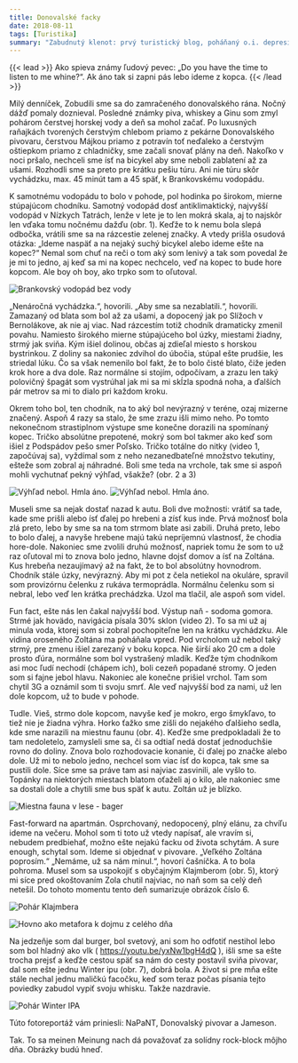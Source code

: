 ```yaml
---
title: Donovalské facky
date: 2018-08-11
tags: [Turistika]
summary: "Zabudnutý klenot: prvý turistický blog, poháňaný o.i. depresiou. Originál písaný ako správa na Messenger."
---
```


{{< lead >}}
Ako spieva známy ľudový pevec: „Do you have the time to listen to me whine?“. Ak áno tak si zapni pás lebo ideme z kopca.
{{< /lead >}}


Milý denníček,
Zobudili sme sa do zamračeného donovalského rána. Nočný dážď pomaly doznieval. Posledné známky piva, whiskey a Ginu som zmyl pohárom čerstvej horskej vody a deň sa mohol začať. Po luxusných raňajkách tvorených čerstvým chlebom priamo z pekárne Donovalského pivovaru, čerstvou Májkou priamo z potravín toť neďaleko a čerstvým oštiepkom priamo z chladničky, sme začali snovať plány na deň. Nakoľko v noci pršalo, nechceli sme ísť na bicykel aby sme neboli zablatení až za ušami. Rozhodli sme sa preto pre krátku pešiu túru. Ani nie túru skôr vychádzku, max. 45 minút tam a 45 späť, k Brankovskému vodopádu.

K samotnému vodopádu to bolo v pohode, pol hodinka po širokom, mierne stúpajúcom chodníku. Samotný vodopád dosť antiklimaktický, najvyšší vodopád v Nízkych Tatrách, lenže v lete je to len mokrá skala, aj to najskôr len vďaka tomu nočnému dažďu (obr. 1). Keďže to k nemu bola slepá odbočka, vrátili sme sa na rázcestie zelenej značky. A vtedy prišla osudová otázka: „Ideme naspäť a na nejaký suchý bicykel alebo ideme ešte na kopec?“ Nemal som chuť na reči o tom aký som lenivý a tak som povedal že je mi to jedno, aj keď sa mi na kopec nechcelo, veď na kopec to bude hore kopcom. Ale boy oh boy, ako trpko som to oľutoval.

![Brankovský vodopád bez vody](obr-1-brankovsky-vdp.jpg "Brankovský vodopád, najvyšší vodopád v Nízkych Tatrách, lenže v lete je to len mokrá skala.")

„Nenáročná vychádzka.“, hovorili. „Aby sme sa nezablatili.“, hovorili. Zamazaný od blata som bol až za ušami, a dopocený jak po Slížoch v Bernolákove, ak nie aj viac. Nad rázcestím totiž chodník dramaticky zmenil povahu. Namiesto širokého mierne stúpajúceho bol úzky, miestami žiadny, strmý jak sviňa. Kým išiel dolinou, občas aj zdieľal miesto s horskou bystrinkou. Z doliny sa nakoniec zdvihol do úbočia, stúpal ešte prudšie, les striedal lúku. Čo sa však nemenilo bol fakt, že to bolo čisté blato, čiže jeden krok hore a dva dole. Raz normálne si stojím, odpočívam, a zrazu len taký polovičný špagát som vystrúhal jak mi sa mi skĺzla spodná noha, a ďalších pár metrov sa mi to dialo pri každom kroku.

Okrem toho bol, ten chodník, na to aký bol nevýrazný v teréne, ozaj mizerne značený. Aspoň 4 razy sa stalo, že sme zrazu išli mimo neho. Po tomto nekonečnom strastiplnom výstupe sme konečne dorazili na spomínaný kopec. Tričko absolútne prepotené, mokrý som bol takmer ako keď som išiel z Podspádov pešo smer Poľsko. Tričko totálne do nitky (video 1, započúvaj sa), vyždímal som z neho nezanedbateľné množstvo tekutiny, ešteže som zobral aj náhradné. Boli sme teda na vrchole, tak sme si aspoň mohli vychutnať pekný výhľad, všakže? (obr. 2 a 3)

![Výhľad nebol. Hmla áno.](obr-2-vyhlad-1.jpg)
![Výhľad nebol. Hmla áno.](feature-obr-3-vyhlad-2.jpg "Výhľady na nezaplatenie")

Museli sme sa nejak dostať nazad k autu. Boli dve možnosti: vrátiť sa tade, kade sme prišli alebo ísť ďalej po hrebeni a zísť kus inde. Prvá možnosť bola zlá preto, lebo by sme sa na tom strmom blate asi zabili. Druhá preto, lebo to bolo ďalej, a navyše hrebene majú takú nepríjemnú vlastnosť, že chodia hore-dole. Nakoniec sme zvolili druhú možnosť, napriek tomu že som to už raz oľutoval mi to znova bolo jedno, hlavne dojsť domov a ísť na Zoltána. Kus hrebeňa nezaujímavý až na fakt, že to bol absolútny hovnodrom. Chodník stále úzky, nevýrazný. Aby mi pot z čela netiekol na okuláre, spravil som provizórnu čelenku z rukáva termoprádla. Normálnu čelenku som si nebral, lebo veď len krátka prechádzka. Uzol ma tlačil, ale aspoň som videl.

Fun fact, ešte nás len čakal najvyšší bod. Výstup naň - sodoma gomora. Strmé jak hovädo, navigácia písala 30% sklon (video 2). To sa mi už aj minula voda, ktorej som si zobral pochopiteľne len na krátku vychádzku. Ale vidina oroseného Zoltána ma poháňala vpred. Pod vrcholom už nebol taký strmý, pre zmenu išiel zarezaný v boku kopca. Nie širší ako 20 cm a dole prosto ďúra, normálne som bol vystrašený mladík. Keďže tým chodníkom asi moc ľudí nechodí (chápem ich), boli cezeň popadané stromy. O jeden som si fajne jebol hlavu. Nakoniec ale konečne prišiel vrchol. Tam som chytil 3G a oznámil som ti svoju smrť. Ale veď najvyšší bod za nami, už len dole kopcom, už to bude v pohode.

Tudle. Vieš, strmo dole kopcom, navyše keď je mokro, ergo šmykľavo, to tiež nie je žiadna výhra. Horko ťažko sme zišli do nejakého ďalšieho sedla, kde sme narazili na miestnu faunu (obr. 4). Keďže sme predpokladali že to tam nedoletelo, zamysleli sme sa, či sa odtiaľ nedá dostať jednoduchšie rovno do doliny. Znova bolo rozhodovacie konanie, či ďalej po značke alebo dole. Už mi to nebolo jedno, nechcel som viac ísť do kopca, tak sme sa pustili dole. Síce sme sa práve tam asi najviac zasvinili, ale vyšlo to. Topánky na niektorých miestach blatom oťaželi aj o kilo, ale nakoniec sme sa dostali dole a chytili sme bus späť k autu. Zoltán už je blízko.

![Miestna fauna v lese - bager](obr-4-fauna.jpg "Spomínaná miestna fauna.")

Fast-forward na apartmán. Osprchovaný, nedopocený, plný elánu, za chvíľu ideme na večeru. Mohol som ti toto už vtedy napísať, ale vravím si, nebudem predbiehať, možno ešte nejakú facku od života schytám. A sure enough, schytal som. Ideme si objednať v pivovare. „Veľkého Zoltána poprosím.“ „Nemáme, už sa nám minul.“, hovorí čašníčka. A to bola pohroma. Musel som sa uspokojiť s obyčajným Klajmberom (obr. 5), ktorý mi síce pred okoštovaním Zola chutil najviac, no naň som sa celý deň netešil. Do tohoto momentu tento deň sumarizuje obrázok číslo 6. 

![Pohár Klajmbera](obr-5-klajmber.jpg "A šak aj Klajmber je dobrý...")

![Hovno ako metafora k dojmu z celého dňa](obr-6-pocity.jpg "Metaforický sumár dojmov z dňa fotograficky zachytený.")

Na jedzeňje som dal burger, bol svetový, ani som ho odfotiť nestihol lebo som bol hladný ako vlk ( https://youtu.be/yxNw1bgH4dQ ), išli sme sa ešte trocha prejsť a keďže cestou späť sa nám do cesty postavil sviňa pivovar, dal som ešte jednu Winter ipu (obr. 7), dobrá bola. A život si pre mňa ešte stále nechal jednu maličkú facočku, keď som teraz počas písania tejto poviedky zabudol vypiť svoju whisku. Takže nazdravie.

![Pohár Winter IPA](obr-7-pivo.jpg "Winter IPA na záver")

Túto fotoreportáž vám priniesli: NaPaNT, Donovalský pivovar a Jameson.

Tak. To sa meinen Meinung nach dá považovať za solídny rock-block môjho dňa. Obrázky budú hneď.
